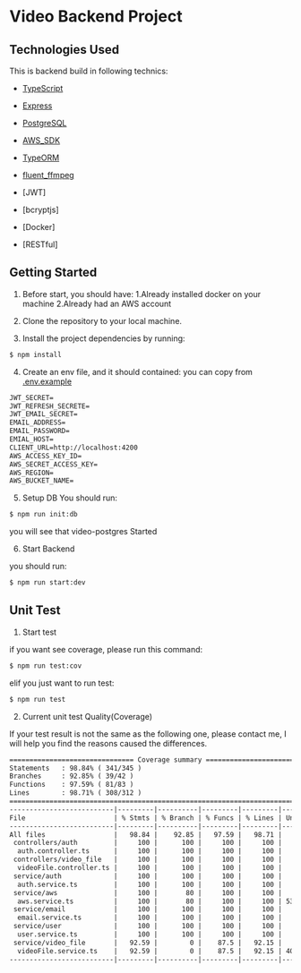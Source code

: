 # Video Backend Project

## Technologies Used

This is backend build in following technics:

- [TypeScript](https://github.com/microsoft/TypeScript)

- [Express](https://github.com/expressjs/express)

- [PostgreSQL](https://github.com/postgres/postgres)

- [AWS_SDK](https://github.com/aws/aws-sdk)

- [TypeORM](https://github.com/typeorm/typeorm)

- [fluent_ffmpeg](https://github.com/fluent-ffmpeg/node-fluent-ffmpeg)

- [JWT]

- [bcryptjs]

- [Docker]

- [RESTful]

## Getting Started

1. Before start, you should have:
   1.Already installed docker on your machine
   2.Already had an AWS account

2. Clone the repository to your local machine.

3. Install the project dependencies by running:

```bash
$ npm install
```

4. Create an env file, and it should contained:
   you can copy from [.env.example]('/.env.example')

```txt
JWT_SECRET=
JWT_REFRESH_SECRETE=
JWT_EMAIL_SECRET=
EMAIL_ADDRESS=
EMAIL_PASSWORD=
EMIAL_HOST=
CLIENT_URL=http://localhost:4200
AWS_ACCESS_KEY_ID=
AWS_SECRET_ACCESS_KEY=
AWS_REGION=
AWS_BUCKET_NAME=
```

5. Setup DB
   You should run:

```bash
$ npm run init:db
```

you will see that video-postgres Started

6. Start Backend

you should run:

```bash
$ npm run start:dev
```

## Unit Test

1. Start test

if you want see coverage, please run this command:

```bash
$ npm run test:cov
```

elif you just want to run test:

```bash
$ npm run test
```

2. Current unit test Quality(Coverage)

If your test result is not the same as the following one, please contact me, I will help
you find the reasons caused the differences.

```txt
=============================== Coverage summary ===============================
Statements   : 98.84% ( 341/345 )
Branches     : 92.85% ( 39/42 )
Functions    : 97.59% ( 81/83 )
Lines        : 98.71% ( 308/312 )
================================================================================
--------------------------|---------|----------|---------|---------|-------------------
File                      | % Stmts | % Branch | % Funcs | % Lines | Uncovered Line #s
--------------------------|---------|----------|---------|---------|-------------------
All files                 |   98.84 |    92.85 |   97.59 |   98.71 |
 controllers/auth         |     100 |      100 |     100 |     100 |
  auth.controller.ts      |     100 |      100 |     100 |     100 |
 controllers/video_file   |     100 |      100 |     100 |     100 |
  videoFile.controller.ts |     100 |      100 |     100 |     100 |
 service/auth             |     100 |      100 |     100 |     100 |
  auth.service.ts         |     100 |      100 |     100 |     100 |
 service/aws              |     100 |       80 |     100 |     100 |
  aws.service.ts          |     100 |       80 |     100 |     100 | 53
 service/email            |     100 |      100 |     100 |     100 |
  email.service.ts        |     100 |      100 |     100 |     100 |
 service/user             |     100 |      100 |     100 |     100 |
  user.service.ts         |     100 |      100 |     100 |     100 |
 service/video_file       |   92.59 |        0 |    87.5 |   92.15 |
  videoFile.service.ts    |   92.59 |        0 |    87.5 |   92.15 | 40,61,68,73
--------------------------|---------|----------|---------|---------|-------------------
```
